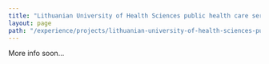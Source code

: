 ```yaml
---
title: "Lithuanian University of Health Sciences public health care services information system"
layout: page
path: "/experience/projects/lithuanian-university-of-health-sciences-public-health-care-services-information-system"
---
```


More info soon...

